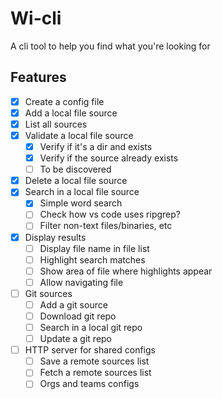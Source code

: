 # Wi-cli

A cli tool to help you find what you're looking for

## Features

- [x] Create a config file
- [x] Add a local file source
- [x] List all sources
- [x] Validate a local file source
  - [x] Verify if it's a dir and exists
  - [x] Verify if the source already exists
  - [ ] To be discovered
- [x] Delete a local file source
- [x] Search in a local file source
  - [x] Simple word search
  - [ ] Check how vs code uses ripgrep?
  - [ ] Filter non-text files/binaries, etc
- [x] Display results
  - [ ] Display file name in file list
  - [ ] Highlight search matches
  - [ ] Show area of file where highlights appear
  - [ ] Allow navigating file
- [ ] Git sources
  - [ ] Add a git source
  - [ ] Download git repo
  - [ ] Search in a local git repo
  - [ ] Update a git repo
- [ ] HTTP server for shared configs
  - [ ] Save a remote sources list
  - [ ] Fetch a remote sources list
  - [ ] Orgs and teams configs
